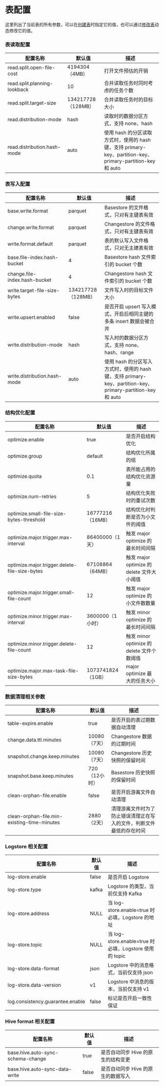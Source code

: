 # 表配置

这里列出了当前表的所有参数，可以在[创建表](table-management.md##_2)时指定它的值，也可以通过[修改表](table-properties.md##_4)动态修改它的值。

### 表读取配置

| 配置名称                            | 默认值             | 描述                                     |
| ---------------------------------- | ---------------- | ----------------------------------       |
| read.split.open-file-cost          | 4194304（4MB）    | 打开文件预估的开销                          |
| read.split.planning-lookback       | 10               | 合并读取任务时同时考虑的任务个数               |
| read.split.target-size              | 134217728（128MB）| 合并读取任务时的目标大小                     |
| read.distribution-mode              | hash            | 读取时的数据分区方式，支持 none、hash          |
| read.distribution.hash-mode         | auto            | 使用 hash 的分区读取方式时，使用的 hash 键，支持 primary-key、partition-key、primary-partition-key 和 auto                     |

### 表写入配置

| 配置名称                            | 默认值             | 描述                                     |
| ---------------------------------- | ---------------- | ----------------------------------       |
| base.write.format                  | parquet          | Basestore 的文件格式，只对有主键表有效        |
| change.write.format                | parquet          | Changestore 的文件格式，只对有主键表有效      |
| write.format.default               | parquet          | 表的默认写入文件格式，只对无主建表有效          |
| base.file-index.hash-bucket        | 4                | Basestore hash 文件索引的 bucket 个数         |
| change.file-index.hash-bucket      | 4                | Changestore hash 文件索引的 bucket 个数       |
| write.target-file-size-bytes       | 134217728（128MB）| 文件写入时的目标文件大小                     |
| write.upsert.enabled               | false            | 是否开启 upsert 写入模式，开启后相同主键的多条 insert 数据会被合并   |
| write.distribution-mode            | hash             | 写入时的数据分区方式，支持 none、hash、range                  |
| write.distribution.hash-mode       | auto             | 使用 hash 的分区写入方式时，使用的 hash 键，支持 primary-key、partition-key、primary-partition-key 和 auto  |

### 结构优化配置

| 配置名称                                          | 默认值             | 描述                                |
|-----------------------------------------------| ---------------- |-----------------------------------|
| optimize.enable                               | true             | 是否开启结构优化                          |
| optimize.group                                | default          | 结构优化所属的组                          |
| optimize.quota                                | 0.1              | 表所能占用的结构优化资源量                     |
| optimize.num-retries                          | 5                | 结构优化失败时的重试次数                      |
| optimize.small-file-size-bytes-threshold      | 16777216（16MB）| 结构优化时判断是否为小文件的阈值                  |
| optimize.major.trigger.max-interval           | 86400000（1天）               | 触发 major optimize 的最长时间间隔         |
| optimize.major.trigger.delete-file-size-bytes | 67108864（64MB）   | 触发 major optimize 的 delete 文件大小阈值 |
| optimize.major.trigger.small-file-count       | 12                | 触发 major optimize 的小文件数数量         |
| optimize.minor.trigger.max-interval           | 3600000（1小时）    | 触发 minor optimize 的最长时间间隔         |
| optimize.minor.trigger.delete-file-count      | 12                | 触发 minor optimize 的 delete 文件个数阈值 |
| optimize.major.max-task-file-size-bytes       | 1073741824（1GB）  | major optimize 最大的任务大小            |

### 数据清理相关参数

| 配置名称                                        | 默认值       | 描述                                 |
|---------------------------------------------|-----------|------------------------------------|
| table-expire.enable                         | true      | 是否开启的表过期数据自动清理                     |
| change.data.ttl.minutes                     | 10080（7天） | Changestore 数据的过期时间                |
| snapshot.change.keep.minutes                | 10080（7天） | Changestore 历史快照的保留时间              |
| snapshot.base.keep.minutes                  | 720（12小时） | Basestore 历史快照的保留时间                |
| clean-orphan-file.enable                    | false     | 是否开启游离文件自动清理                       |
| clean-orphan-file.min-existing-time-minutes | 2880（2天）  | 清理游离文件时为了防止错误清理正在写入的文件，判断文件最低的存在时间 |

### Logstore 相关配置

| 配置名称                            | 默认值             | 描述                                     |
| ---------------------------------- | ---------------- | ----------------------------------       |
| log-store.enable                   | false            | 是否开启 Logstore                        |
| log-store.type                     | kafka            | Logstore 的类型，当前仅支持 Kafka            |
| log-store.address                  | NULL             | 当 log-store.enable=true 时必填，Logstore 的地址                           |
| log-store.topic                    | NULL             | 当 log-store.enable=true 时必填，Logstore 使用的 topic                      |
| log-store.data-format              | json             | Logstore 中的消息格式，当前仅支持 json         |
| log-store.data-version             | v1               | Logstore 中消息的版本，当前仅支持 v1           |
| log.consistency.guarantee.enable   | false            | 标记是否开启一致性保证                       |

### Hive format 相关配置

| 配置名称                            | 默认值             | 描述                                     |
| ---------------------------------- | ---------------- | ----------------------------------       |
| base.hive.auto-sync-schema-change  | true             | 是否自动同步 Hive 的原生的结构变更             |
| base.hive.auto-sync-data-write     | false            | 是否自动同步 Hive 的原生的数据写入             |